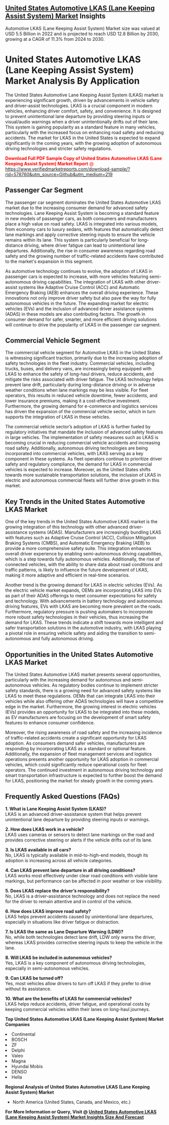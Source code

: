 <h2><a href="https://www.verifiedmarketreports.com/download-sample/?rid=578760&amp;utm_source=Github&amp;utm_medium=219" target="_blank">United States Automotive LKAS (Lane Keeping Assist System) Market</a> Insights</h2><p>Automotive LKAS (Lane Keeping Assist System) Market size was valued at USD 5.5 Billion in 2022 and is projected to reach USD 12.8 Billion by 2030, growing at a CAGR of 11.3% from 2024 to 2030.</p><p><h1>United States Automotive LKAS (Lane Keeping Assist System) Market Analysis By Application</h1> <p>The United States Automotive Lane Keeping Assist System (LKAS) market is experiencing significant growth, driven by advancements in vehicle safety and driver-assist technologies. LKAS is a crucial component in modern vehicles, enhancing driver comfort, safety, and convenience. It is designed to prevent unintentional lane departure by providing steering inputs or visual/audio warnings when a driver unintentionally drifts out of their lane. This system is gaining popularity as a standard feature in many vehicles, particularly with the increased focus on enhancing road safety and reducing accidents. The market for LKAS in the United States is expected to expand significantly in the coming years, with the growing adoption of autonomous driving technologies and stricter safety regulations. <p><span class=""><span style="color: #ff0000;"><strong>Download Full PDF Sample Copy of United States Automotive LKAS (Lane Keeping Assist System) Market Report</strong> @ </span><a href="https://www.verifiedmarketreports.com/download-sample/?rid=578760&amp;utm_source=Github&amp;utm_medium=219" target="_blank">https://www.verifiedmarketreports.com/download-sample/?rid=578760&amp;utm_source=Github&amp;utm_medium=219</a></span></p> <h2>Passenger Car Segment</h2> <p>The passenger car segment dominates the United States Automotive LKAS market due to the increasing consumer demand for advanced safety technologies. Lane Keeping Assist System is becoming a standard feature in new models of passenger cars, as both consumers and manufacturers place a high value on road safety. LKAS is integrated into various models, from economy cars to luxury sedans, with features that automatically detect lane markings and apply corrective steering inputs to ensure the vehicle remains within its lane. This system is particularly beneficial for long-distance driving, where driver fatigue can lead to unintentional lane departures. Additionally, the rise in consumer awareness regarding road safety and the growing number of traffic-related accidents have contributed to the market's expansion in this segment. <p>As automotive technology continues to evolve, the adoption of LKAS in passenger cars is expected to increase, with more vehicles featuring semi-autonomous driving capabilities. The integration of LKAS with other driver-assist systems like Adaptive Cruise Control (ACC) and Automatic Emergency Braking (AEB) enhances the overall driving experience. These innovations not only improve driver safety but also pave the way for fully autonomous vehicles in the future. The expanding market for electric vehicles (EVs) and the inclusion of advanced driver assistance systems (ADAS) in these models are also contributing factors. The growth in consumer demand for safer, smarter, and more efficient driving solutions will continue to drive the popularity of LKAS in the passenger car segment. <h2>Commercial Vehicle Segment</h2> <p>The commercial vehicle segment for Automotive LKAS in the United States is witnessing significant traction, primarily due to the increasing adoption of safety technologies in the fleet industry. Commercial vehicles, including trucks, buses, and delivery vans, are increasingly being equipped with LKAS to enhance the safety of long-haul drivers, reduce accidents, and mitigate the risks associated with driver fatigue. The LKAS technology helps prevent lane drift, particularly during long-distance driving or in adverse weather conditions when lane markings may be less visible. For fleet operators, this results in reduced vehicle downtime, fewer accidents, and lower insurance premiums, making it a cost-effective investment. Furthermore, the growing demand for e-commerce and logistics services has driven the expansion of the commercial vehicle sector, which in turn supports the integration of LKAS in these vehicles. <p>The commercial vehicle sector’s adoption of LKAS is further fueled by regulatory initiatives that mandate the inclusion of advanced safety features in large vehicles. The implementation of safety measures such as LKAS is becoming crucial in reducing commercial vehicle accidents and increasing road safety. Additionally, autonomous driving technologies are being incorporated into commercial vehicles, with LKAS serving as a key component in these systems. As fleet operators continue to prioritize driver safety and regulatory compliance, the demand for LKAS in commercial vehicles is expected to increase. Moreover, as the United States shifts towards more sustainable transportation solutions, the inclusion of LKAS in electric and autonomous commercial fleets will further drive growth in this market. <h2>Key Trends in the United States Automotive LKAS Market</h2> <p>One of the key trends in the United States Automotive LKAS market is the growing integration of this technology with other advanced driver-assistance systems (ADAS). Manufacturers are increasingly bundling LKAS with features such as Adaptive Cruise Control (ACC), Collision Mitigation Braking Systems (CMBS), and Automatic Emergency Braking (AEB) to provide a more comprehensive safety suite. This integration enhances overall driver experience by enabling semi-autonomous driving capabilities, which is a step towards fully autonomous vehicles. Additionally, the rise of connected vehicles, with the ability to share data about road conditions and traffic patterns, is likely to influence the future development of LKAS, making it more adaptive and efficient in real-time scenarios. <p>Another trend is the growing demand for LKAS in electric vehicles (EVs). As the electric vehicle market expands, OEMs are incorporating LKAS into EVs as part of their ADAS offerings to meet consumer expectations for safety and technology. With advancements in battery technology and autonomous driving features, EVs with LKAS are becoming more prevalent on the roads. Furthermore, regulatory pressure is pushing automakers to incorporate more robust safety technologies in their vehicles, thus increasing the demand for LKAS. These trends indicate a shift towards more intelligent and safer transportation solutions in the automotive industry, with LKAS playing a pivotal role in ensuring vehicle safety and aiding the transition to semi-autonomous and fully autonomous driving. <h2>Opportunities in the United States Automotive LKAS Market</h2> <p>The United States Automotive LKAS market presents several opportunities, particularly with the increasing demand for autonomous and semi-autonomous vehicles. As regulatory bodies continue to implement stricter safety standards, there is a growing need for advanced safety systems like LKAS to meet these regulations. OEMs that can integrate LKAS into their vehicles while also offering other ADAS technologies will have a competitive edge in the market. Furthermore, the growing interest in electric vehicles (EVs) provides an opportunity for LKAS to be integrated into these models, as EV manufacturers are focusing on the development of smart safety features to enhance consumer confidence. <p>Moreover, the rising awareness of road safety and the increasing incidence of traffic-related accidents create a significant opportunity for LKAS adoption. As consumers demand safer vehicles, manufacturers are responding by incorporating LKAS as a standard or optional feature. Additionally, the expansion of fleet management services and logistics operations presents another opportunity for LKAS adoption in commercial vehicles, which could significantly reduce operational costs for fleet operators. The continued investment in autonomous driving technology and smart transportation infrastructure is expected to further boost the demand for LKAS, positioning the market for steady growth in the coming years. <h2>Frequently Asked Questions (FAQs)</h2> <p><b>1. What is Lane Keeping Assist System (LKAS)?</b><br> LKAS is an advanced driver-assistance system that helps prevent unintentional lane departure by providing steering inputs or warnings.</p> <p><b>2. How does LKAS work in a vehicle?</b><br> LKAS uses cameras or sensors to detect lane markings on the road and provides corrective steering or alerts if the vehicle drifts out of its lane.</p> <p><b>3. Is LKAS available in all cars?</b><br> No, LKAS is typically available in mid-to-high-end models, though its adoption is increasing across all vehicle categories.</p> <p><b>4. Can LKAS prevent lane departure in all driving conditions?</b><br> LKAS works most effectively under clear road conditions with visible lane markings, but performance can be affected in poor weather or low visibility.</p> <p><b>5. Does LKAS replace the driver’s responsibility?</b><br> No, LKAS is a driver-assistance technology and does not replace the need for the driver to remain attentive and in control of the vehicle.</p> <p><b>6. How does LKAS improve road safety?</b><br> LKAS helps prevent accidents caused by unintentional lane departures, especially in situations like driver fatigue or distraction.</p> <p><b>7. Is LKAS the same as Lane Departure Warning (LDW)?</b><br> No, while both technologies detect lane drift, LDW only warns the driver, whereas LKAS provides corrective steering inputs to keep the vehicle in the lane.</p> <p><b>8. Will LKAS be included in autonomous vehicles?</b><br> Yes, LKAS is a key component of autonomous driving technologies, especially in semi-autonomous vehicles.</p> <p><b>9. Can LKAS be turned off?</b><br> Yes, most vehicles allow drivers to turn off LKAS if they prefer to drive without its assistance.</p> <p><b>10. What are the benefits of LKAS for commercial vehicles?</b><br> LKAS helps reduce accidents, driver fatigue, and operational costs by keeping commercial vehicles within their lanes on long-haul journeys.</p></p><p><strong>Top United States Automotive LKAS (Lane Keeping Assist System) Market Companies</strong></p><div data-test-id=""><p><li>Continental</li><li> BOSCH</li><li> ZF</li><li> Delphi</li><li> Valeo</li><li> Magna</li><li> Hyundai Mobis</li><li> DENSO</li><li> Hella</li></p><div><strong>Regional Analysis of&nbsp;United States Automotive LKAS (Lane Keeping Assist System) Market</strong></div><ul><li dir="ltr"><p dir="ltr">North America&nbsp;(United States, Canada, and Mexico, etc.)</p></li></ul><p><strong>For More Information or Query, Visit @&nbsp;</strong><strong><a href="https://www.verifiedmarketreports.com/product/automotive-lkas-lane-keeping-assist-system-market/?utm_source=Github&amp;utm_medium=219" target="_blank">United States Automotive LKAS (Lane Keeping Assist System) Market Insights Size And Forecast</a></strong></p></div>
